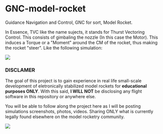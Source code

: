 # GNC-model-rocket
Guidance Navigation and Control, GNC for sort, Model Rocket.

In Essence, TVC like the name sujects, it stands for Thurst Vectoring Control. This consists of gimbaling the nozzle (In this case the Motor). This induces a Torque or a "Moment" around the CM of the rocket, thus making the rocket "steer". Like the following simulation:

![](https://www.grc.nasa.gov/www/k-12/rocket/Images/pitch.gif)


### DISCLAMER
The goal of this project is to gain experience in real life small-scale development of eletronically stabilized  model rockets for **educational purposes ONLY**.
With this said, **I WILL NOT** be disclosing any flight software in this repository or anywhere else.

You will be able to follow along the project here as I will be posting simulations screenshots, photos, videos.
Sharing ONLY what is currently legally found elsewhere on the model rocketry community.

![](https://www.grc.nasa.gov/www/k-12/rocket/Images/rktcontrl.gif)
